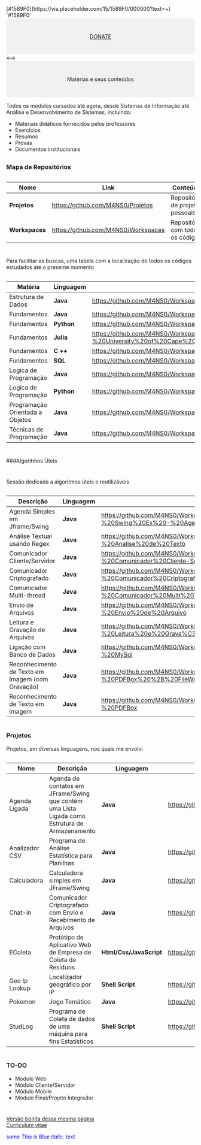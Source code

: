 
<!-->
[#1589F0](https://via.placeholder.com/15/1589F0/000000?text=+) `#1589F0`


<div style="background-color:rgba(0, 0, 0, 0.0470588); text-align:center; vertical-align: middle; padding:40px 0;">
<a href="/donate">DONATE</a>



</div>
<-->

<div style="background-color:rgba(0, 0, 0, 0.0470588); text-align:center; vertical-align: middle; padding:40px 0;"> Matérias e seus conteúdos </div>


Todos os módulos cursados até agora, desde Sistemas de Informação até Análise e Desenvolvimento de Sistemas, incluindo:

  - Materiais didáticos fornecidos pelos professores
  - Exercícios
  - Resumos
  - Provas
  - Documentos institucionais

##
### Mapa de Repositórios
##
##


| Nome | Link | Conteúdo|
| ------ | ------ | ------ |
| **Projetos**| https://github.com/M4NS0/Projetos | Repositório de projetos pessoais|
| **Workspaces** | https://github.com/M4NS0/Workspaces | Repositório com todos os códigos|

#
#

Para facilitar as buscas, uma tabela com  a localização de todos os códigos estudados até o presente momento 

##

| Matéria | Linguagem | Link |
| ------ | ------ | ------ |
| Estrutura de Dados | **Java** | https://github.com/M4NS0/Workspaces/tree/master/Java%20Projects/Estrutura%20de%20Dados |
| Fundamentos | **Java** | https://github.com/M4NS0/Workspaces/tree/master/Java%20Projects/Fundamentos |
| Fundamentos | **Python** | https://github.com/M4NS0/Workspaces/tree/master/Python%20Projects/Data%20Science%20Academy |
| Fundamentos | **Julia** | https://github.com/M4NS0/Workspaces/tree/master/Julia%20Projects/Julia%20Scientific%20Program%20-%20University%20of%20Cape%20Town |
| Fundamentos | **C ++** | https://github.com/M4NS0/Workspaces/tree/master/C%20%2B%2B%20Projects/C%20%2B%2B%20Tutorials%20-%20John%20Purcell |
| Fundamentos | **SQL** | https://github.com/M4NS0/Workspaces/tree/master/SQL%20Projects/Projeto%20de%20Banco%20de%20Dados |
| Logica de Programação | **Java** | https://github.com/M4NS0/Workspaces/tree/master/Java%20Projects/L%C3%B3gica|
| Logica de Programação | **Python** | https://github.com/M4NS0/Workspaces/tree/master/Python%20Projects/L%C3%B3gica%20de%20Programa%C3%A7%C3%A3o%20%20I|
| Programação Orientada a Objetos | **Java** | https://github.com/M4NS0/Workspaces/tree/master/Java%20Projects/Orienta%C3%A7%C3%A3o%20a%20Objetos |
| Técnicas de Programação | **Java** | https://github.com/M4NS0/Workspaces/tree/master/Java%20Projects/T%C3%A9cnicas%20de%20Programa%C3%A7%C3%A3o |



#
###Algorítmos Úteis
#
Sessão dedicada a algorítmos úteis e reutilizáveis
##
| Descrição | Linguagem | Link |
| ------ | ------ | ------ |
| Agenda Simples em Jframe/Swing | **Java** | https://github.com/M4NS0/Workspaces/tree/master/Java%20Projects/Meus%20Algor%C3%ADtmos/Alg%20-%20Swing%20Ex%20-%20Agenda |
| Análise Textual usando Regex | **Java** | https://github.com/M4NS0/Workspaces/tree/master/Java%20Projects/Meus%20Algor%C3%ADtmos/Alg%20-%20Analise%20de%20Texto |
| Comunicador Cliente/Servidor | **Java** | https://github.com/M4NS0/Workspaces/tree/master/Java%20Projects/Meus%20Algor%C3%ADtmos/Sockets%20-%20Comunicador%20Cliente-Servidor |
| Comunicador Criptografado | **Java** | https://github.com/M4NS0/Workspaces/tree/master/Java%20Projects/Meus%20Algor%C3%ADtmos/Sockets%20-%20Comunicador%20Criptografado |
| Comunicador Multi-thread | **Java** | https://github.com/M4NS0/Workspaces/tree/master/Java%20Projects/Meus%20Algor%C3%ADtmos/Sockets%20-%20Comunicador%20Multi%20Thread |
| Envio de Arquivos | **Java** | https://github.com/M4NS0/Workspaces/tree/master/Java%20Projects/Meus%20Algor%C3%ADtmos/Sockets%20-%20Envio%20de%20Arquivo |
| Leitura e Gravação de Arquivos | **Java**  | https://github.com/M4NS0/Workspaces/tree/master/Java%20Projects/Meus%20Algor%C3%ADtmos/Alg%20-%20Leitura%20e%20Grava%C3%A7%C3%A3o%20em%20TXT |
| Ligação com Banco de Dados | **Java** | https://github.com/M4NS0/Workspaces/tree/master/Java%20Projects/Meus%20Algor%C3%ADtmos/Alg%20-%20MySql |
| Reconhecimento de Texto em Imagem (com Gravação)| **Java** |  https://github.com/M4NS0/Workspaces/tree/master/Java%20Projects/Meus%20Algor%C3%ADtmos/Alg%20-%20PDFBox%20%2B%20FileWriter |
| Reconhecimento de Texto em imagem  | **Java** | https://github.com/M4NS0/Workspaces/tree/master/Java%20Projects/Meus%20Algor%C3%ADtmos/Alg%20-%20PDFBox |

#
### Projetos 
Projetos, em diversas linguagens, nos quais me envolvi
##

| Nome | Descrição | Linguagem | Link |
| ------ | ------ | ------ |------ |
| Agenda Ligada | Agenda de contatos em JFrame/Swing que contém uma Lista Ligada como Estrutura de Armazenamento  | **Java** |https://github.com/M4NS0/Projetos/tree/master/Agenda%20Ligada|
| Analizador CSV | Programa de Análise Estatística para Planilhas | **Java** | https://github.com/M4NS0/Projetos/tree/master/Analizador%20CSV |
| Calculadora | Calculadora simples em JFrame/Swing | **Java** | https://github.com/M4NS0/Projetos/tree/master/Calculadora |
| Chat-in | Comunicador Criptografado com Envio e Recebimento de Arquivos | **Java** | https://github.com/M4NS0/Projetos/tree/master/Chat-in |
| EColeta | Protótipo de Aplicativo Web de Empresa de Coleta de Resíduos | **Html/Css/JavaScript** |https://github.com/M4NS0/Projetos/tree/master/EColeta |
| Geo Ip Lookup | Localizador geográfico por IP | **Shell Script** | https://github.com/M4NS0/Projetos/tree/master/Geo%20Lookup%20IP|
| Pokemon | Jogo Temático | **Java** | https://github.com/M4NS0/Projetos/tree/master/Jogo%20Pokemon |
| StudLog | Programa de Coleta de dados de uma máquina para fins Estatísticos |**Shell Script** | https://github.com/M4NS0/Projetos/tree/master/StudLog |

#
### TO-DO

 - Módulo Web
 - Módulo Cliente/Servidor
 - Módulo Mobile
 - Módulo Final/Projeto Integrador

#
#
#

[Versão bonita dessa mesma página](https://m4ns0.github.io/)  
[Curriculum vitae](https://)  

<span style="color:blue">some *This is Blue italic.* text</span>

</a>
</div>